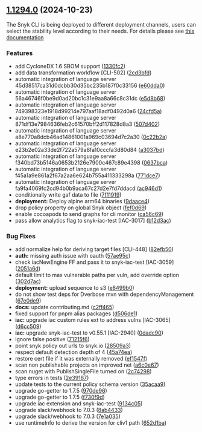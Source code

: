 ## [1.1294.0](https://github.com/snyk/snyk/compare/v1.1293.0...v1.1294.0) (2024-10-23)

The Snyk CLI is being deployed to different deployment channels, users can select the stability level according to their needs. For details please see [this documentation](https://docs.snyk.io/snyk-cli/releases-and-channels-for-the-snyk-cli)

### Features

* add CycloneDX 1.6 SBOM support ([1330fc2](https://github.com/snyk/snyk/commit/1330fc2442e48865ea2e1b27a94cf665ff4b0416))
* add data transformation workflow [CLI-502] ([2cd3bfd](https://github.com/snyk/snyk/commit/2cd3bfd298b423ea632906cdd9b24ee5eac1c6d3))
* automatic integration of language server 45d38517ca31d0dcbb30d35bc235b187f0c33156 ([e60dda0](https://github.com/snyk/snyk/commit/e60dda0c8c8d48a59a1260b221d5ac8bbc616093))
* automatic integration of language server 56a46746f0be9d0ad20bc1c31e9aa8a66c8c31dc ([e5d8b68](https://github.com/snyk/snyk/commit/e5d8b68901b5934d7331a97ac56216532e1ece22))
* automatic integration of language server 749398323e1918d99214e797aaf18adf0492d0a6 ([24cfd5a](https://github.com/snyk/snyk/commit/24cfd5ad30186089114307328d04bbfc8d11dc6f))
* automatic integration of language server 871df13e7984636feb2c61570bff2d117828d8a3 ([507d402](https://github.com/snyk/snyk/commit/507d4023a3aaf78ee5340246946c43b9501b257e))
* automatic integration of language server a8e770a8dcb46ad14861001a969c03694d7c2a30 ([0c22b2a](https://github.com/snyk/snyk/commit/0c22b2aa5329d3e5ca00ff23b7ec7472432b89ca))
* automatic integration of language server e23b2e02a33de2f722a579a8fa10cccfa3d80d84 ([a3037bd](https://github.com/snyk/snyk/commit/a3037bd81389dbd7054b84ece9919ff87b9a44e9))
* automatic integration of language server f340bd73b5146a0653b2126e7900c467c89e4398 ([0637bca](https://github.com/snyk/snyk/commit/0637bca3a1440e73b2ed874217db605732b6dee6))
* automatic integration of language server f45a1a9e861a2f67a2aa6e624b755a411333298a ([771dce7](https://github.com/snyk/snyk/commit/771dce7ac5fc2daead08dba9187186bb81e4f687))
* automatic integration of language server fa9fa4069fc2cd94b0b9aca67c27d2e7fd7ddacd ([ac946d1](https://github.com/snyk/snyk/commit/ac946d1f521d1006bbec279377b190781675dbbb))
* conditionally write gaf data to file ([7f11919](https://github.com/snyk/snyk/commit/7f11919360cd01e97ede0467dd0f064134807157))
* **deployment:** Deploy alpine arm64 binaries ([9daace4](https://github.com/snyk/snyk/commit/9daace4aa1bdb5d5939d91a118709a5f78b64bb8))
* drop policy property on global Snyk object ([fef0d69](https://github.com/snyk/snyk/commit/fef0d69e7e67923b1b3d704ef79f8df696ef310e))
* enable cocoapods to send graphs for cli monitor ([ca56c69](https://github.com/snyk/snyk/commit/ca56c695e65f11b44b0c50f93b892a0e03aea97a))
* pass allow analytics flag to snyk-iac-test [IAC-3017] ([b12d3ac](https://github.com/snyk/snyk/commit/b12d3acf99a318c3841977ba4a3277b32a8baa22))


### Bug Fixes

* add normalize help for deriving target files [CLI-448] ([82efb50](https://github.com/snyk/snyk/commit/82efb50280569b5a3f290fda347d18d6a67170ca))
* **auth:** missing auth issue with oauth ([57ae95c](https://github.com/snyk/snyk/commit/57ae95cf5e3fc3d4c744a782feae2def17e70493))
* check iacNewEngine FF and pass it to snyk-iac-test [IAC-3059] ([2051a6d](https://github.com/snyk/snyk/commit/2051a6d38071a304dbef97784cfeac20c7f56d09))
* default limit to max vulnerable paths per vuln, add override option ([302d7ac](https://github.com/snyk/snyk/commit/302d7ac5a396d85cc4c424421ef5b7cfa5f32297))
* **deployment:** upload sequence to s3 ([e8499b0](https://github.com/snyk/snyk/commit/e8499b041c4ca38b8bed86c704989df2c6408c32))
* do not show test deps for Dverbose mvn with dependencyManagement ([67e0de9](https://github.com/snyk/snyk/commit/67e0de94c13622c390aff4a5b34bba4791272577))
* **docs:** update contributing.md ([c2ff465](https://github.com/snyk/snyk/commit/c2ff465c34da80a2630099ca0c3653092d3ec3f9))
* fixed support for pnpm alias packages ([d506de1](https://github.com/snyk/snyk/commit/d506de1203483cf627680a7ad7aa30b1479ed76c))
* **iac:** upgrade iac custom rules ext to address vulns [IAC-3065] ([d6cc509](https://github.com/snyk/snyk/commit/d6cc509d919165efa7392b0f0ef532d8840f1207))
* **iac:** upgrade snyk-iac-test to v0.55.1 [IAC-2940] ([0dadc90](https://github.com/snyk/snyk/commit/0dadc901087b97040243bb8a65b4844df9096a3d))
* ignore false positive ([71215f6](https://github.com/snyk/snyk/commit/71215f68d35e07b17f93fbe22a93eea36ec2b925))
* point snyk policy out urls to snyk.io ([28509a3](https://github.com/snyk/snyk/commit/28509a303e5d2b783799291e8db4afd159cd7533))
* respect default detection depth of 4 ([45a74ea](https://github.com/snyk/snyk/commit/45a74eaf68404a2c046fe11d73682a8b5750368f))
* restore cert file if it was externally removed ([ef1547f](https://github.com/snyk/snyk/commit/ef1547fde9fa0e53897bbb8c51fa1cf3b02d78b8))
* scan non publishable projects on improved net ([a6c0e67](https://github.com/snyk/snyk/commit/a6c0e671937a662c0f3b4bfa4eae4c232511f7e8))
* scan nuget with PublishSingleFile turned on ([2c74298](https://github.com/snyk/snyk/commit/2c74298094b627ec2d5df6b57f5aa49f67d4c132))
* type errors in tests ([2e39187](https://github.com/snyk/snyk/commit/2e39187881daebaf0458fde772141ce9848c6762))
* update tests to the current policy schema version ([35acaa9](https://github.com/snyk/snyk/commit/35acaa97fce3bd2627f8246d02ae3b79984fd2bd))
* upgrade go-getter to 1.7.5 ([970de96](https://github.com/snyk/snyk/commit/970de96595a931f4362c9c95fe2ce901c4c63b55))
* upgrade go-getter to 1.7.5 ([f730f9d](https://github.com/snyk/snyk/commit/f730f9d8893f13bf896e39d908d6b6d3662b3a42))
* upgrade iac extension and snyk-iac-test ([9134c05](https://github.com/snyk/snyk/commit/9134c05d3f060daaa4294f47b7d2831bef894e07))
* upgrade slack/webhook to 7.0.3 ([8ab4433](https://github.com/snyk/snyk/commit/8ab4433d2b9e037cd181270f62d3295a9c6b9086))
* upgrade slack/webhook to 7.0.3 ([7e1a035](https://github.com/snyk/snyk/commit/7e1a03539f6e8c8a4b6fd500e9b5ac0c5449d079))
* use runtimeInfo to derive the version for cliv1 path ([652d1ba](https://github.com/snyk/snyk/commit/652d1ba0b4e59aa5e2bf16bf95f31898fc6068b0))